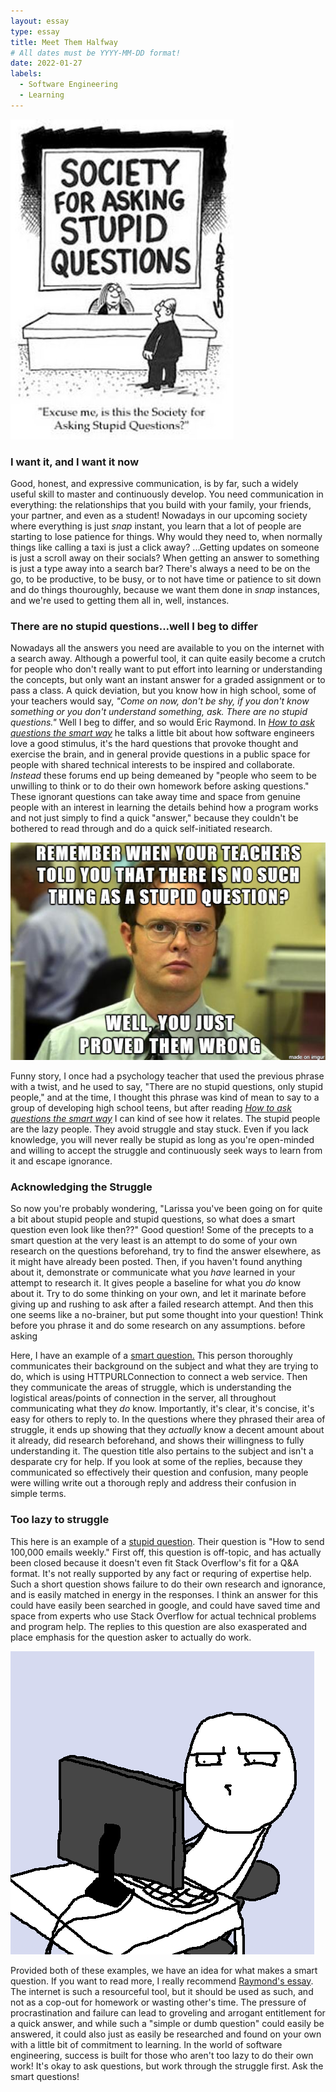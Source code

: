 ```yaml
---
layout: essay
type: essay
title: Meet Them Halfway
# All dates must be YYYY-MM-DD format!
date: 2022-01-27
labels:
  - Software Engineering
  - Learning
---
```


<img class="ui large floated rounded image" src="../images/stupid.jpg">

### I want it, and I want it now

Good, honest, and expressive communication, is by far, such a widely useful skill to master and continuously develop. You need communication in everything: the relationships that you build with your family, your friends, your partner, and even as a student! Nowadays in our upcoming society where everything is just *snap* instant, you learn that a lot of people are starting to lose patience for things. Why would they need to, when normally things like calling a taxi is just a click away? ...Getting updates on someone is just a scroll away on their socials? When getting an answer to something is just a type away into a search bar? There's always a need to be on the go, to be productive, to be busy, or to not have time or patience to sit down and do things thouroughly, because we want them done in *snap* instances, and we're used to getting them all in, well, instances. 


### There are no stupid questions...well I beg to differ

Nowadays all the answers you need are available to you on the internet with a search away. Although a powerful tool, it can quite easily become a crutch for people who don't really want to put effort into learning or understanding the concepts, but only want an instant answer for a graded assignment or to pass a class. A quick deviation, but you know how in high school, some of your teachers would say, *"Come on now, don't be shy, if you don't know something or you don't understand something, ask. There are no stupid questions."* Well I beg to differ, and so would Eric Raymond. In [*How to ask questions the smart way*](http://www.catb.org/esr/faqs/smart-questions.html) he talks a little bit about how software engineers love a good stimulus, it's the hard questions that provoke thought and exercise the brain, and in general provide questions in a public space for people with shared technical interests to be inspired and collaborate. *Instead* these forums end up being demeaned by "people who seem to be unwilling to think or to do their own homework before asking questions." These ignorant questions can take away time and space from genuine people with an interest in learning the details behind how a program works and not just simply to find a quick "answer," because they couldn't be bothered to read through and do a quick self-initiated research. 

<img class="ui medium right floated rounded image" src="../images/stupidq.png">

Funny story, I once had a psychology teacher that used the previous phrase with a twist, and he used to say, "There are no stupid questions, only stupid people," and at the time, I thought this phrase was kind of mean to say to a group of developing high school teens, but after reading [*How to ask questions the smart way*](http://www.catb.org/esr/faqs/smart-questions.html) I can kind of see how it relates. The stupid people are the lazy people. They avoid struggle and stay stuck. Even if you lack knowledge, you will never really be stupid as long as you're open-minded and willing to accept the struggle and continuously seek ways to learn from it and escape ignorance.

### Acknowledging the Struggle
So now you're probably wondering, "Larissa you've been going on for quite a bit about stupid people and stupid questions, so what does a smart question even look like then??" Good question! Some of the precepts to a smart question at the very least is an attempt to do some of your own research on the questions beforehand, try to find the answer elsewhere, as it might have already been posted. Then, if you haven't found anything about it, demonstrate or communicate what you *have* learned in your attempt to research it. It gives people a baseline for what you *do* know about it. Try to do some thinking on your own, and let it marinate before giving up and rushing to ask after a failed research attempt. And then this one seems like a no-brainer, but put some thought into your question! Think before you phrase it and do some research on any assumptions. before asking 

Here, I have an example of a [smart question.](https://stackoverflow.com/questions/10116961/can-you-explain-the-httpurlconnection-connection-process?noredirect=1&lq=1) This person thoroughly communicates their background on the subject and what they are trying to do, which is using HTTPURLConnection to connect a web service. Then they communicate the areas of struggle, which is understanding the logistical areas/points of connection in the server, all throughout communicating what they *do* know. Importantly, it's clear, it's concise, it's easy for others to reply to. In the questions where they phrased their area of struggle, it ends up showing that they *actually* know a decent amount about it already, did research beforehand, and shows their willingness to fully understanding it. The question title also pertains to the subject and isn't a desparate cry for help. If you look at some of the replies, because they  communicated so effectively their question and confusion, many people were willing write out a thorough reply and address their confusion in simple terms. 


### Too lazy to struggle
This here is an example of a [stupid question](https://stackoverflow.com/questions/3905734/how-to-send-100-000-emails-weekly). Their question is "How to send 100,000 emails weekly." First off, this question is off-topic, and has actually been closed because it doesn't even fit Stack Overflow's fit for a Q&A format. It's not really supported by any fact or requring of expertise help. Such a short question shows failure to do their own research and ignorance, and is easily matched in energy in the responses. I think an answer for this could have easily been searched in google, and could have saved time and space from experts who use Stack Overflow for actual technical problems and program help. The replies to this question are also exasperated and place emphasis for the question asker to actually do work.

<img class="ui medium right floated rounded image" src="../images/seriously.png">

Provided both of these examples, we have an idea for what makes a smart question. If you want to read more, I really recommend [Raymond's essay](http://www.catb.org/esr/faqs/smart-questions.html). The internet is such a resourceful tool, but it should be used as such, and not as a cop-out for homework or wasting other's time. The pressure of procrastination and failure can lead to groveling and arrogant entitlement for a quick answer, and while such a "simple or dumb question" could easily be answered, it could also just as easily be researched and found on your own with a little bit of commitment to learning. In the world of software engineering, success is built for those who aren't too lazy to do their own work! It's okay to ask questions, but work through the struggle first. Ask the smart questions!
